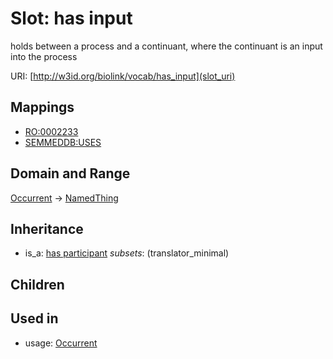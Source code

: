 # Slot: has input


holds between a process and a continuant, where the continuant is an input into the process

URI: [http://w3id.org/biolink/vocab/has_input](slot_uri)
## Mappings

 * [RO:0002233](http://purl.obolibrary.org/obo/RO_0002233)
 * [SEMMEDDB:USES](http://purl.obolibrary.org/obo/SEMMEDDB_USES)
## Domain and Range

[Occurrent](Occurrent.md) -> [NamedThing](NamedThing.md)
## Inheritance

 *  is_a: [has participant](has_participant.md) *subsets*: (translator_minimal)
## Children

## Used in

 *  usage: [Occurrent](Occurrent.md)

